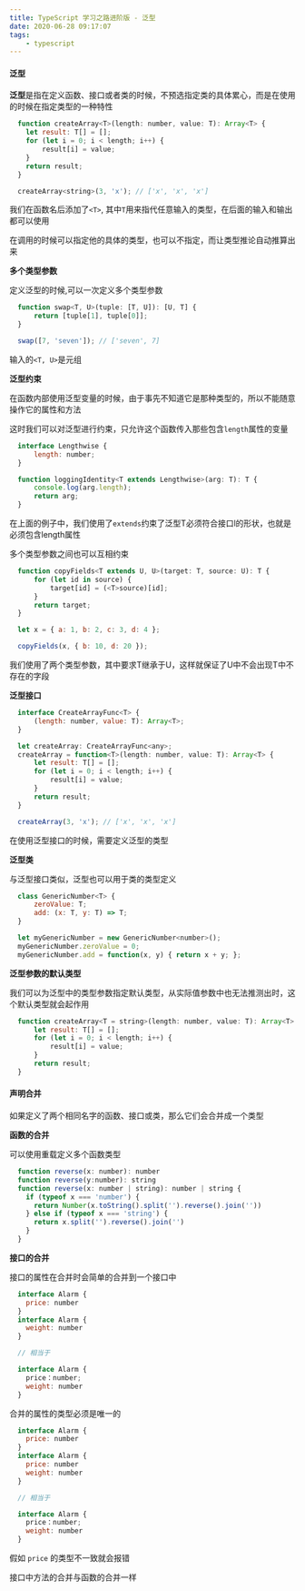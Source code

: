 ```yaml
---
title: TypeScript 学习之路进阶版 - 泛型
date: 2020-06-28 09:17:07
tags:
    - typescript
---
```



#### 泛型

  **泛型**是指在定义函数、接口或者类的时候，不预选指定类的具体累心，而是在使用的时候在指定类型的一种特性

  ~~~js
    function createArray<T>(length: number, value: T): Array<T> {
      let result: T[] = [];
      for (let i = 0; i < length; i++) {
          result[i] = value;
      }
      return result;
    }

    createArray<string>(3, 'x'); // ['x', 'x', 'x']
  ~~~

  我们在函数名后添加了`<T>`, 其中`T`用来指代任意输入的类型，在后面的输入和输出都可以使用
  
  在调用的时候可以指定他的具体的类型，也可以不指定，而让类型推论自动推算出来

  **多个类型参数**

  定义泛型的时候,可以一次定义多个类型参数

  ~~~js
    function swap<T, U>(tuple: [T, U]): [U, T] {
        return [tuple[1], tuple[0]];
    }

    swap([7, 'seven']); // ['seven', 7]
  ~~~

  输入的`<T, U>`是元组

  **泛型约束**

  在函数内部使用泛型变量的时候，由于事先不知道它是那种类型的，所以不能随意操作它的属性和方法

  这时我们可以对泛型进行约束，只允许这个函数传入那些包含`length`属性的变量

  ~~~js
    interface Lengthwise {
        length: number;
    }

    function loggingIdentity<T extends Lengthwise>(arg: T): T {
        console.log(arg.length);
        return arg;
    }
  ~~~

  在上面的例子中，我们使用了`extends`约束了泛型T必须符合接口l的形状，也就是必须包含length属性

  多个类型参数之间也可以互相约束

  ~~~js
    function copyFields<T extends U, U>(target: T, source: U): T {
        for (let id in source) {
            target[id] = (<T>source)[id];
        }
        return target;
    }

    let x = { a: 1, b: 2, c: 3, d: 4 };

    copyFields(x, { b: 10, d: 20 });
  ~~~

  我们使用了两个类型参数，其中要求T继承于U，这样就保证了U中不会出现T中不存在的字段

  **泛型接口**

  ~~~js
    interface CreateArrayFunc<T> {
        (length: number, value: T): Array<T>;
    }

    let createArray: CreateArrayFunc<any>;
    createArray = function<T>(length: number, value: T): Array<T> {
        let result: T[] = [];
        for (let i = 0; i < length; i++) {
            result[i] = value;
        }
        return result;
    }

    createArray(3, 'x'); // ['x', 'x', 'x']
  ~~~

  在使用泛型接口的时候，需要定义泛型的类型

  **泛型类**

  与泛型接口类似，泛型也可以用于类的类型定义

  ~~~js
    class GenericNumber<T> {
        zeroValue: T;
        add: (x: T, y: T) => T;
    }

    let myGenericNumber = new GenericNumber<number>();
    myGenericNumber.zeroValue = 0;
    myGenericNumber.add = function(x, y) { return x + y; };
  ~~~

  **泛型参数的默认类型**

  我们可以为泛型中的类型参数指定默认类型，从实际值参数中也无法推测出时，这个默认类型就会起作用

  ~~~js
    function createArray<T = string>(length: number, value: T): Array<T> {
        let result: T[] = [];
        for (let i = 0; i < length; i++) {
            result[i] = value;
        }
        return result;
    }
  ~~~

  #### 声明合并

  如果定义了两个相同名字的函数、接口或类，那么它们会合并成一个类型

  **函数的合并**

  可以使用重载定义多个函数类型

  ~~~js
    function reverse(x: number): number
    function reverse(y:number): string
    function reverse(x: number | string): number | string {
      if (typeof x === 'number') {
        return Number(x.toString().split('').reverse().join(''))
      } else if (typeof x === 'string') {
        return x.split('').reverse().join('')
      } 
    }
  ~~~

  **接口的合并**

  接口的属性在合并时会简单的合并到一个接口中

  ~~~js
    interface Alarm {
      price: number
    }
    interface Alarm {
      weight: number
    }

    // 相当于

    interface Alarm {
      price：number;
      weight: number
    }
  ~~~

  合并的属性的类型必须是唯一的

  ~~~js
    interface Alarm {
      price: number
    }
    interface Alarm {
      price: number
      weight: number
    }

    // 相当于

    interface Alarm {
      price：number;
      weight: number
    }
  ~~~
  
  假如 `price` 的类型不一致就会报错

  接口中方法的合并与函数的合并一样